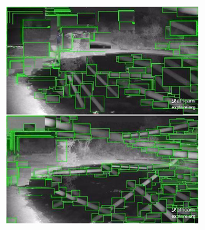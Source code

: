 ![20200804-232143-235148](in/20200804/20200804-232143-235148_0_.jpg)
![20200804-235153-000003](in/20200804/20200804-235153-000003_0_.jpg)
